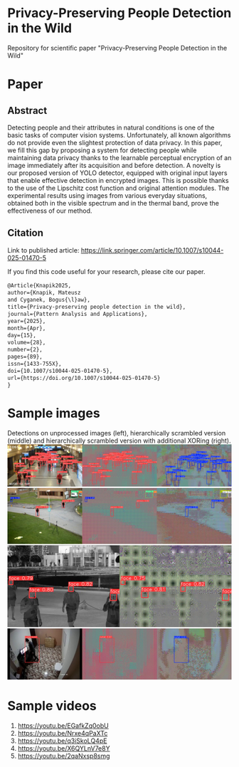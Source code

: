 # Privacy-Preserving People Detection in the Wild
Repository for scientific paper "Privacy-Preserving People Detection in the Wild"

# Paper
## Abstract
Detecting people and their attributes in natural conditions is one of the basic tasks of computer
vision systems. Unfortunately, all known algorithms do not provide even the slightest protection
of data privacy. In this paper, we fill this gap by proposing a system for detecting people while
maintaining data privacy thanks to the learnable perceptual encryption of an image immediately after
its acquisition and before detection. A novelty is our proposed version of YOLO detector, equipped
with original input layers that enable effective detection in encrypted images. This is possible thanks
to the use of the Lipschitz cost function and original attention modules. The experimental results using
images from various everyday situations, obtained both in the visible spectrum and in the thermal
band, prove the effectiveness of our method.

## Citation
Link to published article:
https://link.springer.com/article/10.1007/s10044-025-01470-5

If you find this code useful for your research, please cite our paper.
```
﻿@Article{Knapik2025,
author={Knapik, Mateusz
and Cyganek, Bogus{\l}aw},
title={Privacy-preserving people detection in the wild},
journal={Pattern Analysis and Applications},
year={2025},
month={Apr},
day={15},
volume={28},
number={2},
pages={89},
issn={1433-755X},
doi={10.1007/s10044-025-01470-5},
url={https://doi.org/10.1007/s10044-025-01470-5}
}
```

# Sample images
Detections on unprocessed images (left), hierarchically scrambled version (middle) and hierarchically scrambled version with additional XORing (right).
![MOT20_2](sample_images/MOT20_2.png)
![PETS2009](sample_images/PETS09_2.png)
![TFW](sample_images/TFW_2.png)
![CAUCAFall](sample_images/CAUCAFall_2.png)



# Sample videos
1. https://youtu.be/EGafkZq0obU
2. https://youtu.be/Nrxe4qPaXTc
3. https://youtu.be/q3iSkoLQ4pE
4. https://youtu.be/X6QYLnV7e8Y
5. https://youtu.be/2qaNxsp8smg
